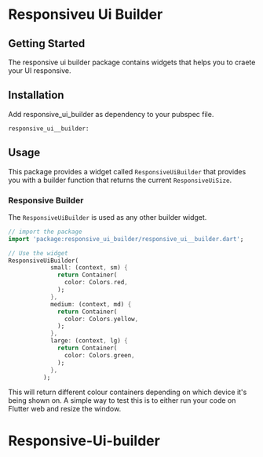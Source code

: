 # Responsiveu Ui Builder


## Getting Started

The responsive ui builder package contains widgets that helps you to craete your UI responsive.


## Installation

Add responsive_ui_builder as dependency to your pubspec file.

```
responsive_ui__builder:
```

## Usage

This package provides a widget called `ResponsiveUiBuilder` that provides you with a builder function that returns the current `ResponsiveUiSize`.  

### Responsive Builder

The `ResponsiveUiBuilder` is used as any other builder widget.

```dart
// import the package
import 'package:responsive_ui_builder/responsive_ui__builder.dart';

// Use the widget
ResponsiveUiBuilder(
            small: (context, sm) {
              return Container(
                color: Colors.red,
              );
            },
            medium: (context, md) {
              return Container(
                color: Colors.yellow,
              );
            },
            large: (context, lg) {
              return Container(
                color: Colors.green,
              );
            },
          );
```

This will return different colour containers depending on which device it's being shown on. A simple way to test this is to either run your code on Flutter web and resize the window.
# Responsive-Ui-builder
